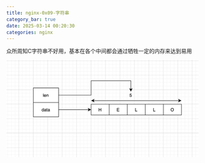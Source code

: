 ```yaml
---
title: nginx-0x09-字符串
category_bar: true
date: 2025-03-14 00:20:30
categories: nginx
---
```


众所周知C字符串不好用，基本在各个中间都会通过牺牲一定的内存来达到易用

![](./nginx-0x09-字符串/1741883331.png)